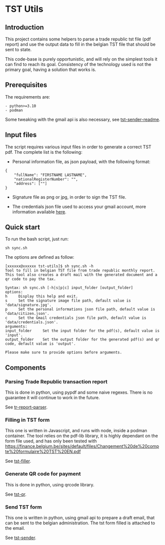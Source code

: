 # TST Utils

## Introduction

This project contains some helpers to parse a trade republic tst file (pdf report) and use the output data to fill in the belgian TST file that should be sent to state.

This code-base is purely opportunistic, and will rely on the simplest tools it can find to reach its goal.  Consistency of the technology used is not the primary goal, having a solution that works is.

## Prerequisites

The requirements are: 
```
- python>=3.10
- podman 
```
Some tweaking with the gmail api is also necessary, see [tst-sender-readme](./tst-sender/README.md).

## Input files 

The script requires various input files in order to generate a correct TST pdf.
The complete list is the following:

- Personal information file, as json payload, with the following format:
```
{
    "fullName": "FIRSTNAME LASTNAME",
    "nationalRegisterNumber": "",
    "address": [""]
}
```

- Signature file as png or jpg, in order to sign the TST file.

- The credentials json file used to access your gmail account, more information available [here](./tst-sender/README.md).

## Quick start

To run the bash script, just run:

```
sh sync.sh
```

The options are defined as follow:

```
[xxxxxx@xxxxxx tst-utils]$ sh sync.sh -h
Tool to fill in belgian TST file from trade republic monthly report.
This tool also creates a draft mail with the generated document and a qr code to pay the tax.

Syntax: sh sync.sh [-h|s|p|c] input_folder [output_folder]
options:
h     Display this help and exit.
s     Set the signature image file path, default value is 'data/signature.jpg'.
p     Set the personal informations json file path, default value is 'data/citizen.json'.
c     Set the Gmail credentials json file path, default value is 'data/credentials.json'.
arguments:
input_folder     Set the input folder for the pdf(s), default value is 'input'.
output_folder    Set the output folder for the generated pdf(s) and qr code, default value is 'output'.

Please make sure to provide options before arguments.
```


## Components
### Parsing Trade Republic transaction report

This is done in python, using pypdf and some naive regexes. There is no guarantee it will continue to work in the future.

See [tr-report-parser](./tr-report-parser/).

### Filling in TST form

This one is written in Javascript, and runs with node, inside a podman container.  The tool relies on the pdf-lib library, it is highly dependant on the form file used, and has only been tested with https://finance.belgium.be/sites/default/files/Changement%20de%20compte%20formulaire%20TST%20EN.pdf

See [tst-filler](./tst-filler/).

### Generate QR code for payment

This is done in python, using qrcode library.

See [tst-qr](./tst-qr/).

### Send TST form

This one is written in python, using gmail api to prepare a draft email, that can be sent to the belgian administration.  The tst form filled is attached to the email.

See [tst-sender](./tst-sender/).

